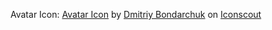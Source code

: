 

Avatar Icon:
<a href="https://iconscout.com/icons/avatar" target="_blank">Avatar Icon</a> by <a href="https://iconscout.com/contributors/dmitriy-bondarchuk">Dmitriy Bondarchuk</a> on <a href="https://iconscout.com">Iconscout</a>